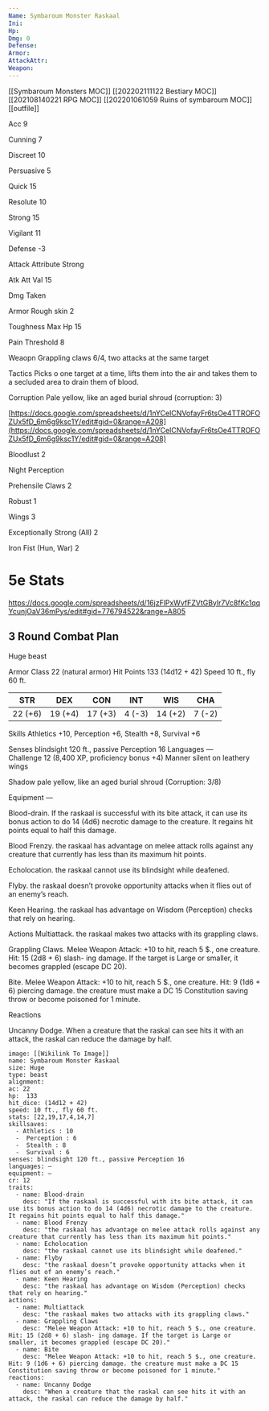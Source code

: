 ```yaml
---
Name: Symbaroum Monster Raskaal
Ini: 
Hp: 
Dmg: 0
Defense: 
Armor: 
AttackAttr: 
Weapon: 
---
```

[[Symbaroum Monsters MOC]]
[[202202111122 Bestiary MOC]]
[[202108140221 RPG MOC]]
[[202201061059 Ruins of symbaroum MOC]]
[[outfile]]


Acc 9

Cunning 7

Discreet 10

Persuasive 5

Quick 15

Resolute 10

Strong 15

Vigilant 11

Defense -3

Attack Attribute Strong

Atk Att Val 15

Dmg Taken

Armor Rough skin 2

Toughness Max Hp 15

Pain Threshold 8

Weaopn Grappling claws 6/4, two attacks at the same target

Tactics Picks o one target at a time, lifts them into the air and takes them to a secluded area to drain them of blood.

Corruption Pale yellow, like an aged burial shroud (corruption: 3)

[https://docs.google.com/spreadsheets/d/1nYCeICNVofayFr6tsOe4TTROFOZUx5fD_6m6g9ksc1Y/edit#gid=0&range=A208](https://docs.google.com/spreadsheets/d/1nYCeICNVofayFr6tsOe4TTROFOZUx5fD_6m6g9ksc1Y/edit#gid=0&range=A208)

Bloodlust 2

Night Perception

Prehensile Claws 2

Robust 1

Wings 3

Exceptionally Strong (All) 2

Iron Fist (Hun, War) 2

# 5e Stats 
https://docs.google.com/spreadsheets/d/16jzFlPxWvfFZVtGBylr7Vc8fKc1qqYcunjOaV36mPys/edit#gid=776794522&range=A805
## 3 Round Combat Plan

Huge beast

Armor Class 22 (natural armor) 
Hit Points 133 (14d12 + 42) 
Speed 10 ft., fly 60 ft.

| STR     | DEX     | CON     | INT    | WIS     | CHA    |
| ------- | ------- | ------- | ------ | ------- | ------ |
| 22 (+6) | 19 (+4) | 17 (+3) | 4 (-3) | 14 (+2) | 7 (-2) |


Skills Athletics +10, Perception +6, Stealth +8, Survival +6

Senses blindsight 120 ft., passive Perception 16
Languages —  
Challenge 12 (8,400 XP, proficiency bonus +4) 
Manner silent on leathery wings

Shadow pale yellow, like an aged burial shroud (Corruption: 3/8)

Equipment —

Blood-drain. If the raskaal is successful with its bite attack, it can use its bonus action to do 14 (4d6) necrotic damage to the creature. It regains hit points equal to half this damage.

Blood Frenzy. the raskaal has advantage on melee attack rolls against any creature that currently has less than its maximum hit points.

Echolocation. the raskaal cannot use its blindsight while deafened.

Flyby. the raskaal doesn’t provoke opportunity attacks when it flies out of an enemy’s reach.

Keen Hearing. the raskaal has advantage on Wisdom (Perception) checks that rely on hearing.


Actions
Multiattack. the raskaal makes two attacks with its grappling claws.

Grappling Claws. Melee Weapon Attack: +10 to hit, reach 5 $., one creature. Hit: 15 (2d8 + 6) slash- ing damage. If the target is Large or smaller, it becomes grappled (escape DC 20).

Bite. Melee Weapon Attack: +10 to hit, reach 5 $., one creature. Hit: 9 (1d6 + 6) piercing damage. the creature must make a DC 15 Constitution saving throw or become poisoned for 1 minute.

Reactions

Uncanny Dodge. When a creature that the raskal can see hits it with an attack, the raskal can reduce the damage by half.

```statblock
image: [[Wikilink To Image]]
name: Symbaroum Monster Raskaal
size: Huge
type: beast
alignment:
ac: 22
hp:  133
hit_dice: (14d12 + 42)
speed: 10 ft., fly 60 ft.
stats: [22,19,17,4,14,7]
skillsaves:
  - Athletics : 10
  -  Perception : 6
  -  Stealth : 8
  -  Survival : 6
senses: blindsight 120 ft., passive Perception 16
languages: —
equipment: —
cr: 12
traits:
  - name: Blood-drain
    desc: "If the raskaal is successful with its bite attack, it can use its bonus action to do 14 (4d6) necrotic damage to the creature. It regains hit points equal to half this damage."
  - name: Blood Frenzy
    desc: "the raskaal has advantage on melee attack rolls against any creature that currently has less than its maximum hit points."
  - name: Echolocation
    desc: "the raskaal cannot use its blindsight while deafened."
  - name: Flyby
    desc: "the raskaal doesn’t provoke opportunity attacks when it flies out of an enemy’s reach."
  - name: Keen Hearing
    desc: "the raskaal has advantage on Wisdom (Perception) checks that rely on hearing."
actions:
  - name: Multiattack
    desc: "the raskaal makes two attacks with its grappling claws."
  - name: Grappling Claws
    desc: "Melee Weapon Attack: +10 to hit, reach 5 $., one creature. Hit: 15 (2d8 + 6) slash- ing damage. If the target is Large or smaller, it becomes grappled (escape DC 20)."
  - name: Bite
    desc: "Melee Weapon Attack: +10 to hit, reach 5 $., one creature. Hit: 9 (1d6 + 6) piercing damage. the creature must make a DC 15 Constitution saving throw or become poisoned for 1 minute."
reactions:
  - name: Uncanny Dodge
    desc: "When a creature that the raskal can see hits it with an attack, the raskal can reduce the damage by half."
```